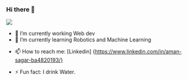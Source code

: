 ### Hi there 👋
<img src="https://github-readme-stats.vercel.app/api?username=aman-rkl&show_icons=true&count_private=true&theme=radical ">
<!-- <img  src="https://github-readme-stats.vercel.app/api/top-langs/?username=aman-rkl&theme=dark&hide_langs_below=1" /> -->
<!--<img src="https://visitor-badge.glitch.me/badge?page_id=aman-rkl.visitor-badge"/> -->

- 🔭 I’m currently working Web dev
- 🌱 I’m currently learning Robotics and Machine Learning 
<!-- 👯 I’m looking to collaborate on Rob_-->
<!-- 🤔 I’m looking for help with ... -->
<!-- 💬 Ask me about ...-->
- 📫 How to reach me: [Linkedin] {https://www.linkedin.com/in/aman-sagar-ba4820193/}
<!-- 😄 Pronouns: ... -->
- ⚡ Fun fact: I drink Water.

